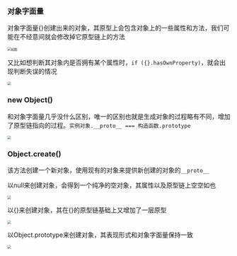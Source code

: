 ### 对象字面量

对象字面量{}创建出来的对象，其原型上会包含对象上的一些属性和方法，我们可能在不经意间就会修改掉它原型链上的方法

<img src="/Users/beijinaqie/笔记/fe-notes/images/iShot2020-11-17 10.38.53.png" alt="如图" style="zoom:50%;" />

又比如想判断其对象内是否拥有某个属性时，`if ({}.hasOwnProperty)`，就会出现判断失误的情况

<img src="/Users/beijinaqie/笔记/fe-notes/images/iShot2020-11-17 17.03.05.png" style="zoom:50%;" />

### new Object()

和对象字面量几乎没什么区别，唯一的区别也就是生成对象的过程略有不同，增加了原型链指向的过程。`实例对象.__proto__ === 构造函数.prototype`

<img src="/Users/beijinaqie/笔记/fe-notes/images/iShot2020-11-18 14.09.11.png" style="zoom:50%;" />

### Object.create()

该方法创建一个新对象，使用现有的对象来提供新创建的对象的`__proto__`

以null来创建对象，会得到一个纯净的空对象，其属性以及原型链上空空如也

<img src="/Users/beijinaqie/笔记/fe-notes/images/iShot2020-11-17 10.40.04.png" style="zoom:50%;" />

以{}来创建对象，其在{}的原型链基础上又增加了一层原型

<img src="/Users/beijinaqie/笔记/fe-notes/images/iShot2020-11-17 10.40.33.png" style="zoom:50%;" />

以Object.prototype来创建对象，其表现形式和对象字面量保持一致

<img src="/Users/beijinaqie/笔记/fe-notes/images/iShot2020-11-17 10.41.09.png" style="zoom:50%;" />



